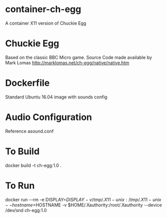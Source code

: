 # container-ch-egg
A container X11 version of Chuckie Egg 

# Chuckie Egg
Based on the classic BBC Micro game. Source Code made available by Mark Lomas
http://marklomas.net/ch-egg/native/native.htm


# Dockerfile
Standard Ubuntu 16.04 image with sounds config

# Audio Configuration
Reference asound.conf

# To Build
docker build -t ch-egg:1.0 .

# To Run
docker run --rm -e DISPLAY=$DISPLAY -v /tmp/.X11-unix:/tmp/.X11-unix --hostname=$HOSTNAME -v $HOME/.Xauthority:/root/.Xauthority --device /dev/snd ch-egg:1.0 
